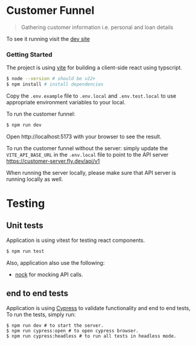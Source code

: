# Customer Funnel

> Gathering customer information i.e. personal and loan details

To see it running visit the [dev site](https://customer-funnel.fly.dev/)

### Getting Started

The project is using [vite](https://vite.dev/guide/) for building a client-side react using typscript.

```bash
$ node --version # should be v22+
$ npm install # install dependencies
```
Copy the `.env.example` file to `.env.local` and `.env.test.local` to use appropriate environment variables to your local.

To run the customer funnel:

```bash
$ npm run dev
```

Open http://localhost:5173 with your browser to see the result.

To run the customer funnel without the server: simply update the `VITE_API_BASE_URL` in the `.env.local` file to point to the API server https://customer-server.fly.dev/api/v1

When running the server locally, please make sure that API server is running locally as well.


# Testing

## Unit tests

Application is using vitest for testing react components.

```bash
$ npm run test
```

Also, application also use the following:

- [nock](https://github.com/nock/nock) for mocking API calls.

## end to end tests

Application is using [Cypress](https://www.cypress.io/) to validate functionality and end to end tests, To run the tests, simply run:

```
$ npm run dev # to start the server.
$ npm run cypress:open # to open cypress browser.
$ npm run cypress:headless # to run all tests in headless mode.
```